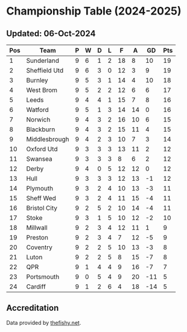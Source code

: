 # Championship Table (2024-2025)
## Updated: 06-Oct-2024

| Pos | Team | P | W | D | L | F | A | GD | Pts |
| --- | --- | --- | --- | --- | --- | --- | --- | --- | --- |
| 1 | Sunderland | 9 | 6 | 1 | 2 | 18 | 8 | 10 | 19 |
| 2 | Sheffield Utd | 9 | 6 | 3 | 0 | 12 | 3 | 9 | 19 |
| 3 | Burnley | 9 | 5 | 3 | 1 | 14 | 4 | 10 | 18 |
| 4 | West Brom | 9 | 5 | 2 | 2 | 12 | 6 | 6 | 17 |
| 5 | Leeds | 9 | 4 | 4 | 1 | 15 | 7 | 8 | 16 |
| 6 | Watford | 9 | 5 | 1 | 3 | 14 | 14 | 0 | 16 |
| 7 | Norwich | 9 | 4 | 3 | 2 | 16 | 10 | 6 | 15 |
| 8 | Blackburn | 9 | 4 | 3 | 2 | 15 | 11 | 4 | 15 |
| 9 | Middlesbrough | 9 | 4 | 2 | 3 | 10 | 7 | 3 | 14 |
| 10 | Oxford Utd | 9 | 3 | 3 | 3 | 13 | 11 | 2 | 12 |
| 11 | Swansea | 9 | 3 | 3 | 3 | 8 | 6 | 2 | 12 |
| 12 | Derby | 9 | 4 | 0 | 5 | 12 | 12 | 0 | 12 |
| 13 | Hull | 9 | 3 | 3 | 3 | 12 | 13 | -1 | 12 |
| 14 | Plymouth | 9 | 3 | 2 | 4 | 10 | 13 | -3 | 11 |
| 15 | Sheff Wed | 9 | 3 | 2 | 4 | 11 | 15 | -4 | 11 |
| 16 | Bristol City | 9 | 2 | 5 | 2 | 10 | 14 | -4 | 11 |
| 17 | Stoke | 9 | 3 | 1 | 5 | 10 | 12 | -2 | 10 |
| 18 | Millwall | 9 | 2 | 3 | 4 | 12 | 11 | 1 | 9 |
| 19 | Preston | 9 | 2 | 3 | 4 | 7 | 12 | -5 | 9 |
| 20 | Coventry | 9 | 2 | 2 | 5 | 10 | 13 | -3 | 8 |
| 21 | Luton | 9 | 2 | 2 | 5 | 8 | 15 | -7 | 8 |
| 22 | QPR | 9 | 1 | 4 | 4 | 9 | 16 | -7 | 7 |
| 23 | Portsmouth | 9 | 0 | 5 | 4 | 9 | 20 | -11 | 5 |
| 24 | Cardiff | 9 | 1 | 2 | 6 | 4 | 18 | -14 | 5 |

## Accreditation 

Data provided by [thefishy.net](https://www.thefishy.net/).